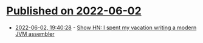 # [Published on 2022-06-02](index.md)

* [2022-06-02, 19:40:28](https://news.ycombinator.com/item?id=31599603) - [Show HN: I spent my vacation writing a modern JVM assembler](https://github.com/roscopeco/jasm)

